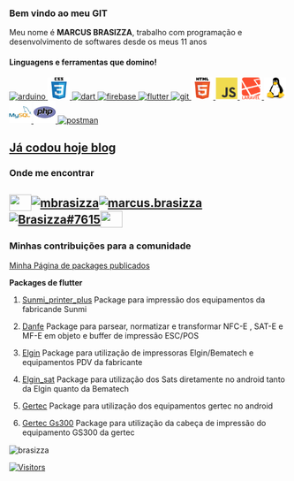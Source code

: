 ### Bem vindo ao meu GIT

Meu nome é **MARCUS BRASIZZA**,  trabalho com programação e desenvolvimento de softwares desde os meus 11 anos

#### Linguagens e ferramentas que domino!
<p align="left"> <a href="https://www.arduino.cc/" target="_blank"> <img src="https://cdn.worldvectorlogo.com/logos/arduino-1.svg" alt="arduino" width="40" height="40"/> </a> <a href="https://www.w3schools.com/css/" target="_blank"> <img src="https://raw.githubusercontent.com/devicons/devicon/master/icons/css3/css3-original-wordmark.svg" alt="css3" width="40" height="40"/> </a> <a href="https://dart.dev" target="_blank"> <img src="https://www.vectorlogo.zone/logos/dartlang/dartlang-icon.svg" alt="dart" width="40" height="40"/> </a> <a href="https://firebase.google.com/" target="_blank"> <img src="https://www.vectorlogo.zone/logos/firebase/firebase-icon.svg" alt="firebase" width="40" height="40"/> </a> <a href="https://flutter.dev" target="_blank"> <img src="https://www.vectorlogo.zone/logos/flutterio/flutterio-icon.svg" alt="flutter" width="40" height="40"/> </a> <a href="https://git-scm.com/" target="_blank"> <img src="https://www.vectorlogo.zone/logos/git-scm/git-scm-icon.svg" alt="git" width="40" height="40"/> </a> <a href="https://www.w3.org/html/" target="_blank"> <img src="https://raw.githubusercontent.com/devicons/devicon/master/icons/html5/html5-original-wordmark.svg" alt="html5" width="40" height="40"/> </a> <a href="https://developer.mozilla.org/en-US/docs/Web/JavaScript" target="_blank"> <img src="https://raw.githubusercontent.com/devicons/devicon/master/icons/javascript/javascript-original.svg" alt="javascript" width="40" height="40"/> </a> <a href="https://laravel.com/" target="_blank"> <img src="https://raw.githubusercontent.com/devicons/devicon/master/icons/laravel/laravel-plain-wordmark.svg" alt="laravel" width="40" height="40"/> </a> <a href="https://www.linux.org/" target="_blank"> <img src="https://raw.githubusercontent.com/devicons/devicon/master/icons/linux/linux-original.svg" alt="linux" width="40" height="40"/> </a> <a href="https://www.mysql.com/" target="_blank"> <img src="https://raw.githubusercontent.com/devicons/devicon/master/icons/mysql/mysql-original-wordmark.svg" alt="mysql" width="40" height="40"/> </a> <a href="https://www.php.net" target="_blank"> <img src="https://raw.githubusercontent.com/devicons/devicon/master/icons/php/php-original.svg" alt="php" width="40" height="40"/> </a> <a href="https://postman.com" target="_blank"> <img src="https://www.vectorlogo.zone/logos/getpostman/getpostman-icon.svg" alt="postman" width="40" height="40"/> </a> </p>

## [Já codou hoje blog](https://jacodouhoje.dev/)
### Onde me encontrar

<a href="https://www.youtube.com/@Jacodouhoje" target="blank"><img align="center" src="https://raw.githubusercontent.com/rahuldkjain/github-profile-readme-generator/master/src/images/icons/Social/youtube.svg"  height="30" width="40" /></a><a href="https://linkedin.com/in/mbrasizza" target="blank"><img align="center" src="https://raw.githubusercontent.com/rahuldkjain/github-profile-readme-generator/master/src/images/icons/Social/linked-in-alt.svg" alt="mbrasizza" height="30" width="40" /></a><a href="https://instagram.com/marcus.brasizza" target="blank"><img align="center" src="https://raw.githubusercontent.com/rahuldkjain/github-profile-readme-generator/master/src/images/icons/Social/instagram.svg" alt="marcus.brasizza" height="30" width="40" /></a><a href="https://discord.gg/Brasizza#7615" target="blank"><img align="center" src="https://raw.githubusercontent.com/rahuldkjain/github-profile-readme-generator/master/src/images/icons/Social/discord.svg" alt="Brasizza#7615" height="30" width="40" /></a><a href="https://marcusbrasizza.medium.com/" target="blank"><img align="center" src="https://raw.githubusercontent.com/rahuldkjain/github-profile-readme-generator/master/src/images/icons/Social/medium.svg"  height="30" width="40" /></a>
------------
### Minhas contribuições para a comunidade
[Minha Página de packages publicados](https://pub.dev/publishers/marcus.brasizza.com/packages)

**Packages de flutter**
1. [Sunmi_printer_plus](https://pub.dev/packages/sunmi_printer_plus "sunmi_printer_plus")
	Package para impressão dos equipamentos da fabricande Sunmi

2. [Danfe](https://pub.dev/packages/danfe "Danfe")
	Package para parsear, normatizar e transformar NFC-E , SAT-E e MF-E em objeto e buffer de impressão ESC/POS

3. [Elgin](https://pub.dev/packages/elgin "Elgin")
	Package para utilização de impressoras Elgin/Bematech e equipamentos PDV da fabricante

4. [Elgin_sat](https://pub.dev/packages/elgin_sat)
	Package para utilização dos Sats diretamente no android tanto da Elgin quanto da Bematech
5. [Gertec](https://pub.dev/packages/gertec)
	Package para utilização dos equipamentos gertec no android

6. [Gertec Gs300](https://pub.dev/packages/gertec_gs300)
	Package para utilização da cabeça de impressão do equipamento GS300 da gertec



<p><img align="center" src="https://github-readme-stats.vercel.app/api?username=brasizza&show_icons=true&locale=en" alt="brasizza" /></p>

[![Visitors](https://api.visitorbadge.io/api/visitors?path=https%3A%2F%2Fgithub.com%2Fbrasizza%2F&countColor=%23263759)](https://visitorbadge.io/status?path=https%3A%2F%2Fgithub.com%2Fbrasizza%2F)
